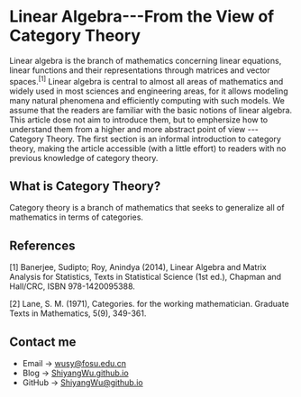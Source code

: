 # Linear Algebra---From the View of Category Theory

<script src="https://cdn.mathjax.org/mathjax/latest/MathJax.js?config=TeX-AMS-MML_HTMLorMML" type="text/javascript"></script> <script type="text/x-mathjax-config"> MathJax.Hub.Config({ tex2jax: { skipTags: ['script', 'noscript', 'style', 'textarea', 'pre'], inlineMath: [['$','$']] } }); </script>

Linear algebra is the branch of mathematics concerning linear equations, linear functions and their representations through matrices and vector spaces.$^{[1]}$ Linear algebra is central to almost all areas of mathematics and widely used in most sciences and engineering areas, for it allows modeling many natural phenomena and efficiently computing with such models. We assume that the readers are familiar with the basic notions of linear algebra. This article dose not aim to introduce them, but to emphersize how to understand them from a higher and more abstract point of view --- Category Theory. The first section is an informal introduction to category theory, making the article accessible (with a little effort) to readers with no previous knowledge of category theory. 

## What is Category Theory?

Category theory is a branch of mathematics that seeks to generalize all of mathematics in terms of categories.

## References

[1] Banerjee, Sudipto; Roy, Anindya (2014), Linear Algebra and Matrix Analysis for Statistics, Texts in Statistical Science (1st ed.), Chapman and Hall/CRC, ISBN 978-1420095388.

[2] Lane, S. M. (1971), Categories. for the working mathematician. Graduate Texts in Mathematics, 5(9), 349-361.

## Contact me

* Email -> <wusy@fosu.edu.cn>
* Blog -> [ShiyangWu.github.io](https://shiyangwu.github.io/)
* GitHub -> [ShiyangWu@github.io](https://github.com/ShiyangWu/ShiyangWu.github.io/blob/master/README.md)
